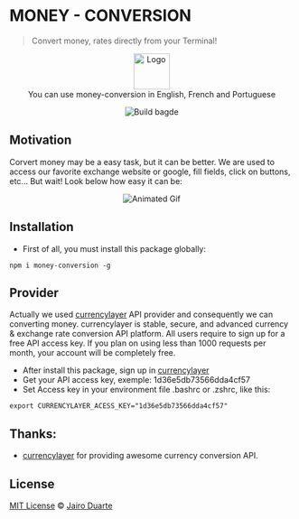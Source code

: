 # MONEY - CONVERSION
> Convert money, rates directly from your Terminal!

<p align="center">
  <img src="https://i.imgur.com/ddhPSQ4.png" height="64" alt="Logo">
  <br>
  You can use money-conversion in English, French and Portuguese
  <p align="center">
    <img src="https://badge.fury.io/js/money-conversion.svg" alt="Build bagde">
    <!-- <img src="https://img.shields.io/amo/d/:addonId.svg" alt="Build bagde">
    <img src="https://badge.fury.io/js/money-conversion.svg" alt="Build bagde"> -->
    
  </p>
</p>

## Motivation
Corvert money may be a easy task, but it can be better. We are used to access our favorite exchange website or google, fill fields, click on buttons, etc... But wait! Look below how easy it can be:

<p align="center">
  <img src="httpqs://media.giphy.com/media/3o6vXKXVYC1kx6pWO4/giphy.gif" alt="Animated Gif">
</p>


## Installation
- First of all, you must install this package globally:

```
npm i money-conversion -g
```

## Provider
Actually we used [currencylayer](https://currencylayer.com/) API provider and consequently we can converting money. 
currencylayer is stable, secure, and advanced currency & exchange rate conversion API platform. All users require to sign up for a free API access key. If you plan on using less than 1000 requests per month, your account will be completely free.

- After install this package, sign up in [currencylayer](https://currencylayer.com/)
- Get your API access key, exemple: 1d36e5db73566dda4cf57
- Set Access key in your environment file .bashrc or .zshrc, like this:
```
export CURRENCYLAYER_ACESS_KEY="1d36e5db73566dda4cf57"
```



## Thanks:

- [currencylayer](https://currencylayer.com/) for providing awesome currency conversion API.


## License
[MIT License](https://github.com/afonsopacifer/open-source-boilerplate/blob/master/LICENSE.md) ©  [Jairo Duarte](https://github.com/jairoduarte)

